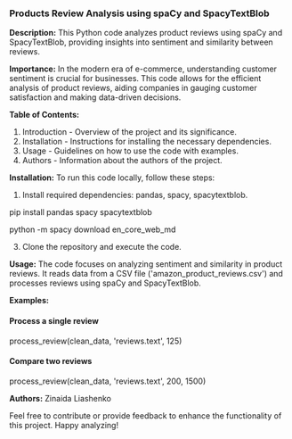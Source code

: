 ### Products Review Analysis using spaCy and SpacyTextBlob

**Description:**
This Python code analyzes product reviews using spaCy and SpacyTextBlob, providing insights into sentiment and similarity between reviews.

**Importance:**
In the modern era of e-commerce, understanding customer sentiment is crucial for businesses. This code allows for the efficient analysis of product reviews, aiding companies in gauging customer satisfaction and making data-driven decisions.

**Table of Contents:**
1. Introduction - Overview of the project and its significance.
2. Installation - Instructions for installing the necessary dependencies.
3. Usage - Guidelines on how to use the code with examples.
4. Authors - Information about the authors of the project.

**Installation:**
To run this code locally, follow these steps:
1. Install required dependencies: pandas, spacy, spacytextblob.
   
  pip install pandas spacy spacytextblob
  
  python -m spacy download en_core_web_md
  
3. Clone the repository and execute the code.
    
**Usage:**
The code focuses on analyzing sentiment and similarity in product reviews. It reads data from a CSV file ('amazon_product_reviews.csv') and processes reviews using spaCy and SpacyTextBlob.

**Examples:**
#### Process a single review
process_review(clean_data, 'reviews.text', 125)

#### Compare two reviews
process_review(clean_data, 'reviews.text', 200, 1500)

**Authors:**
Zinaida Liashenko

Feel free to contribute or provide feedback to enhance the functionality of this project. Happy analyzing!
